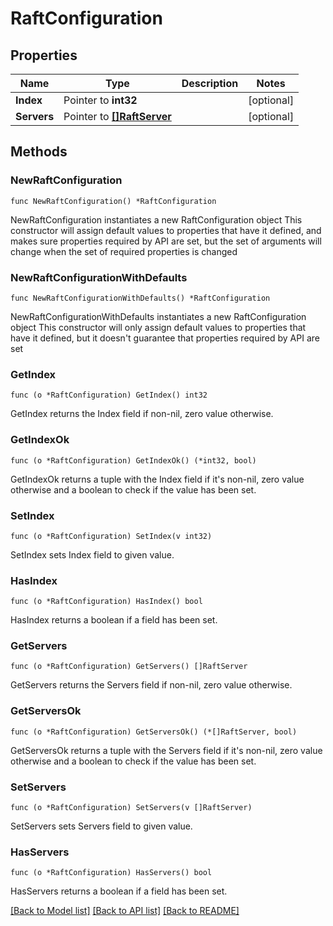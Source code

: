 # RaftConfiguration

## Properties

Name | Type | Description | Notes
------------ | ------------- | ------------- | -------------
**Index** | Pointer to **int32** |  | [optional] 
**Servers** | Pointer to [**[]RaftServer**](RaftServer.md) |  | [optional] 

## Methods

### NewRaftConfiguration

`func NewRaftConfiguration() *RaftConfiguration`

NewRaftConfiguration instantiates a new RaftConfiguration object
This constructor will assign default values to properties that have it defined,
and makes sure properties required by API are set, but the set of arguments
will change when the set of required properties is changed

### NewRaftConfigurationWithDefaults

`func NewRaftConfigurationWithDefaults() *RaftConfiguration`

NewRaftConfigurationWithDefaults instantiates a new RaftConfiguration object
This constructor will only assign default values to properties that have it defined,
but it doesn't guarantee that properties required by API are set

### GetIndex

`func (o *RaftConfiguration) GetIndex() int32`

GetIndex returns the Index field if non-nil, zero value otherwise.

### GetIndexOk

`func (o *RaftConfiguration) GetIndexOk() (*int32, bool)`

GetIndexOk returns a tuple with the Index field if it's non-nil, zero value otherwise
and a boolean to check if the value has been set.

### SetIndex

`func (o *RaftConfiguration) SetIndex(v int32)`

SetIndex sets Index field to given value.

### HasIndex

`func (o *RaftConfiguration) HasIndex() bool`

HasIndex returns a boolean if a field has been set.

### GetServers

`func (o *RaftConfiguration) GetServers() []RaftServer`

GetServers returns the Servers field if non-nil, zero value otherwise.

### GetServersOk

`func (o *RaftConfiguration) GetServersOk() (*[]RaftServer, bool)`

GetServersOk returns a tuple with the Servers field if it's non-nil, zero value otherwise
and a boolean to check if the value has been set.

### SetServers

`func (o *RaftConfiguration) SetServers(v []RaftServer)`

SetServers sets Servers field to given value.

### HasServers

`func (o *RaftConfiguration) HasServers() bool`

HasServers returns a boolean if a field has been set.


[[Back to Model list]](../README.md#documentation-for-models) [[Back to API list]](../README.md#documentation-for-api-endpoints) [[Back to README]](../README.md)


